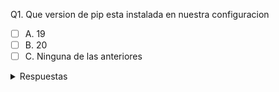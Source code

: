 Q1. Que version de pip esta instalada en nuestra configuracion 
- [ ] A. 19
- [ ] B. 20
- [ ] C. Ninguna de las anteriores
<details>
  <summary>Respuestas</summary>
  <p><b>C</b></p>
</details>

